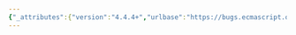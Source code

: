 ```yaml
---
{"_attributes":{"version":"4.4.4+","urlbase":"https://bugs.ecmascript.org/","maintainer":"dherman@mozilla.com"},"bug":{"bug_id":1457,"creation_ts":"2013-05-01 13:57:00 -0700","short_desc":"command-line script on Windows incorrectly quotes all arguments before exec","delta_ts":"2013-05-17 07:41:14 -0700","product":"Test262","component":"Test Harness","version":"unspecified","rep_platform":"PC","op_sys":"Windows","bug_status":"RESOLVED","resolution":"FIXED","priority":"Normal","bug_severity":"major","everconfirmed":true,"reporter":{"uid":"dschaffe","name":"Dan Schaffer"},"assigned_to":{"uid":"dschaffe","name":"Dan Schaffer"},"cc":["brbaker","prsriniv","trbaker"],"long_desc":[{"commentid":3693,"comment_count":0,"who":{"uid":"dschaffe","name":"Dan Schaffer"},"bug_when":"2013-05-01 13:57:46 -0700","thetext":"On Windows the test262.py script adds double quotes around the javascript shell and the javascript shell.  The script should just quote the javascript shell and possibly the temp file.  Removing the double quotes is a simple workaround to get the script running.\n\nSteps to reproduce:\nOn Windows in the cmd.exe or in bash:\npython tools\\packaging\\test262.py --command=c:\\builds\\spidermonkey\\js.exe bestPractice\n\nactual output:\nThe System cannot find the path specified.\n\nline 232 of test.py is:\n    if IsWindows():\n      args = '\"%s\"' % command\nquoting the entire has the effect of execing:\n\"c:\\builds\\spidermonkey\\js.exe c:\\users\\<username>\\appdata\\local\\temp\\test262-rnsfjw.js\"\n\nthe command cannot have quotes around the entire string, it must either not have any quotes (would probably fail if the path to the javascript shell had spaces in the name) or have quotes just around the shell.\nc:\\builds\\spidermonkey\\js.exe c:\\users\\<username>\\appdata\\local\\temp\\test262-rnsfjw.js\nOR\n\"c:\\builds\\spidermonkey\\js.exe\" \"c:\\users\\<username>\\appdata\\local\\temp\\test262-rnsfjw.js\""},{"commentid":3694,"comment_count":1,"attachid":"31","who":{"uid":"dschaffe","name":"Dan Schaffer"},"bug_when":"2013-05-01 14:00:27 -0700","thetext":"Created attachment 31\nsimple patch to remove quoting entire command on windows\n\nmodifiying test262.py with this patch fixes my problem but a better solution would place quotes around the value of command."},{"commentid":4057,"comment_count":2,"who":{"uid":"trbaker","name":"Trevor Baker"},"bug_when":"2013-05-17 07:41:14 -0700","thetext":"pushed in http://hg.ecmascript.org/tests/test262/rev/b8b49c010686"}],"attachment":[{"_attributes":{"isobsolete":"0","ispatch":"1"},"attachid":"31","date":"2013-05-01 14:00:00 -0700","delta_ts":"2013-05-01 14:00:27 -0700","desc":"simple patch to remove quoting entire command on windows","filename":"1457.patch","type":"text/plain","size":"400","attacher":{"_attributes":{"name":"Dan Schaffer"},"_text":"dschaffe"},"data":{"_attributes":{"encoding":"base64"},"_text":"ZGlmZiAtciA4YmQ4NzQzNjNlZDcgdG9vbHMvcGFja2FnaW5nL3Rlc3QyNjIucHkKLS0tIGEvdG9v\nbHMvcGFja2FnaW5nL3Rlc3QyNjIucHkJTW9uIEFwciAxNSAyMDowNTo1MCAyMDEzIC0wNzAwCisr\nKyBiL3Rvb2xzL3BhY2thZ2luZy90ZXN0MjYyLnB5CVdlZCBNYXkgMDEgMTY6NTk6NDEgMjAxMyAt\nMDQwMApAQCAtMjI5LDcgKzIyOSw3IEBACiAKICAgZGVmIEV4ZWN1dGUoc2VsZiwgY29tbWFuZCk6\nCiAgICAgaWYgSXNXaW5kb3dzKCk6Ci0gICAgICBhcmdzID0gJyIlcyInICUgY29tbWFuZAorICAg\nICAgYXJncyA9ICclcycgJSBjb21tYW5kCiAgICAgZWxzZToKICAgICAgIGFyZ3MgPSBjb21tYW5k\nLnNwbGl0KCIgIikKICAgICBzdGRvdXQgPSBUZW1wRmlsZShwcmVmaXg9InRlc3QyNjItb3V0LSIp\nCg==\n"}}]}}
---
```


